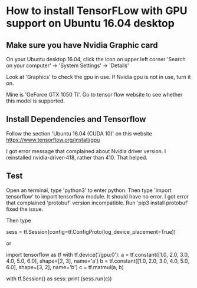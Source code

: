 How to install TensorFLow with GPU support on Ubuntu 16.04 desktop
====
## Make sure you have Nvidia Graphic card 

On your Ubuntu desktop 16.04, click the icon on upper left corner 'Search on your computer' -> 'System Settings' -> 'Details'

Look at 'Graphics' to check the gpu in use. If Nvidia gpu is not in use, turn it on. 

Mine is 'GeForce GTX 1050 Ti'. 
Go to tensor flow website to see whether this model is supported.

## Install Dependencies and Tensorflow
Follow the section 'Ubuntu 16.04 (CUDA 10)' on this website 
https://www.tensorflow.org/install/gpu

I got error message that complained about Nvidia driver version. I reinstalled nvidia-driver-418, rather than 410. That helped.

## Test
Open an terminal, type 'python3' to enter python. 
Then type 'import tensorflow' to import tensorflow module. It should have no error. I got error that complained 'protobuf' version incompatible. Run 'pip3 install protobuf' fixed the issue.

Then type

sess = tf.Session(config=tf.ConfigProto(log_device_placement=True))

or 

import tensorflow as tf
with tf.device('/gpu:0'):
    a = tf.constant([1.0, 2.0, 3.0, 4.0, 5.0, 6.0], shape=[2, 3], name='a')
    b = tf.constant([1.0, 2.0, 3.0, 4.0, 5.0, 6.0], shape=[3, 2], name='b')
    c = tf.matmul(a, b)

with tf.Session() as sess:
    print (sess.run(c))

